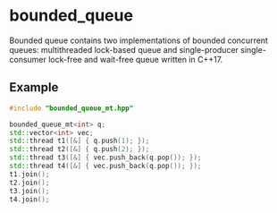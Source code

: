 # bounded_queue

Bounded queue contains two implementations of bounded concurrent queues: multithreaded lock-based queue and single-producer single-consumer lock-free and wait-free queue written in C++17.

## Example
```cpp
#include "bounded_queue_mt.hpp"

bounded_queue_mt<int> q;
std::vector<int> vec;
std::thread t1([&] { q.push(1); });
std::thread t2([&] { q.push(2); });
std::thread t3([&] { vec.push_back(q.pop()); });
std::thread t4([&] { vec.push_back(q.pop()); });
t1.join();
t2.join();
t3.join();
t4.join();
```
